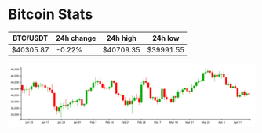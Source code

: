 # Bitcoin Stats

BTC/USDT|24h change|24h high|24h low|
|---|---|---|---|
|$40305.87|-0.22%|$40709.35|$39991.55|

<img src="./chart.svg">
